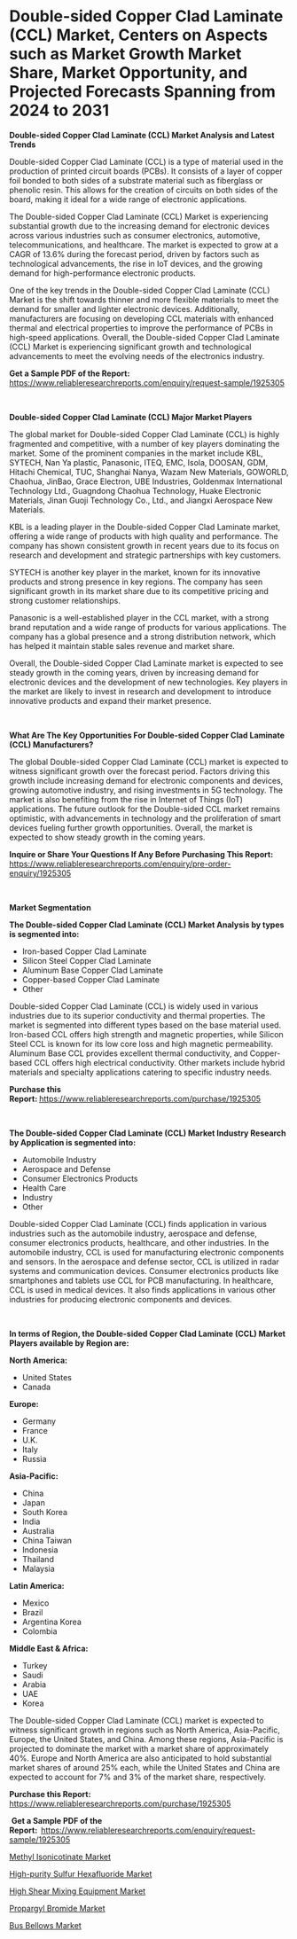 <p><h1>Double-sided Copper Clad Laminate (CCL) Market, Centers on Aspects such as Market Growth Market Share, Market Opportunity, and Projected Forecasts Spanning from 2024 to 2031</h1></p><p><strong>Double-sided Copper Clad Laminate (CCL) Market Analysis and Latest Trends</strong></p>
<p><p>Double-sided Copper Clad Laminate (CCL) is a type of material used in the production of printed circuit boards (PCBs). It consists of a layer of copper foil bonded to both sides of a substrate material such as fiberglass or phenolic resin. This allows for the creation of circuits on both sides of the board, making it ideal for a wide range of electronic applications.</p><p>The Double-sided Copper Clad Laminate (CCL) Market is experiencing substantial growth due to the increasing demand for electronic devices across various industries such as consumer electronics, automotive, telecommunications, and healthcare. The market is expected to grow at a CAGR of 13.6% during the forecast period, driven by factors such as technological advancements, the rise in IoT devices, and the growing demand for high-performance electronic products.</p><p>One of the key trends in the Double-sided Copper Clad Laminate (CCL) Market is the shift towards thinner and more flexible materials to meet the demand for smaller and lighter electronic devices. Additionally, manufacturers are focusing on developing CCL materials with enhanced thermal and electrical properties to improve the performance of PCBs in high-speed applications. Overall, the Double-sided Copper Clad Laminate (CCL) Market is experiencing significant growth and technological advancements to meet the evolving needs of the electronics industry.</p></p>
<p><strong>Get a Sample PDF of the Report:&nbsp;</strong> <a href="https://www.reliableresearchreports.com/enquiry/request-sample/1925305">https://www.reliableresearchreports.com/enquiry/request-sample/1925305</a></p>
<p>&nbsp;</p>
<p><strong>Double-sided Copper Clad Laminate (CCL) Major Market Players</strong></p>
<p><p>The global market for Double-sided Copper Clad Laminate (CCL) is highly fragmented and competitive, with a number of key players dominating the market. Some of the prominent companies in the market include KBL, SYTECH, Nan Ya plastic, Panasonic, ITEQ, EMC, Isola, DOOSAN, GDM, Hitachi Chemical, TUC, Shanghai Nanya, Wazam New Materials, GOWORLD, Chaohua, JinBao, Grace Electron, UBE Industries, Goldenmax International Technology Ltd., Guagndong Chaohua Technology, Huake Electronic Materials, Jinan Guoji Technology Co., Ltd., and Jiangxi Aerospace New Materials.</p><p>KBL is a leading player in the Double-sided Copper Clad Laminate market, offering a wide range of products with high quality and performance. The company has shown consistent growth in recent years due to its focus on research and development and strategic partnerships with key customers.</p><p>SYTECH is another key player in the market, known for its innovative products and strong presence in key regions. The company has seen significant growth in its market share due to its competitive pricing and strong customer relationships.</p><p>Panasonic is a well-established player in the CCL market, with a strong brand reputation and a wide range of products for various applications. The company has a global presence and a strong distribution network, which has helped it maintain stable sales revenue and market share.</p><p>Overall, the Double-sided Copper Clad Laminate market is expected to see steady growth in the coming years, driven by increasing demand for electronic devices and the development of new technologies. Key players in the market are likely to invest in research and development to introduce innovative products and expand their market presence.</p></p>
<p>&nbsp;</p>
<p><strong>What Are The Key Opportunities For Double-sided Copper Clad Laminate (CCL) Manufacturers?</strong></p>
<p><p>The global Double-sided Copper Clad Laminate (CCL) market is expected to witness significant growth over the forecast period. Factors driving this growth include increasing demand for electronic components and devices, growing automotive industry, and rising investments in 5G technology. The market is also benefiting from the rise in Internet of Things (IoT) applications. The future outlook for the Double-sided CCL market remains optimistic, with advancements in technology and the proliferation of smart devices fueling further growth opportunities. Overall, the market is expected to show steady growth in the coming years.</p></p>
<p><strong>Inquire or Share Your Questions If Any Before Purchasing This Report:</strong> <a href="https://www.reliableresearchreports.com/enquiry/pre-order-enquiry/1925305">https://www.reliableresearchreports.com/enquiry/pre-order-enquiry/1925305</a></p>
<p>&nbsp;</p>
<p><strong>Market Segmentation</strong></p>
<p><strong>The Double-sided Copper Clad Laminate (CCL) Market Analysis by types is segmented into:</strong></p>
<p><ul><li>Iron-based Copper Clad Laminate</li><li>Silicon Steel Copper Clad Laminate</li><li>Aluminum Base Copper Clad Laminate</li><li>Copper-based Copper Clad Laminate</li><li>Other</li></ul></p>
<p><p>Double-sided Copper Clad Laminate (CCL) is widely used in various industries due to its superior conductivity and thermal properties. The market is segmented into different types based on the base material used. Iron-based CCL offers high strength and magnetic properties, while Silicon Steel CCL is known for its low core loss and high magnetic permeability. Aluminum Base CCL provides excellent thermal conductivity, and Copper-based CCL offers high electrical conductivity. Other markets include hybrid materials and specialty applications catering to specific industry needs.</p></p>
<p><strong>Purchase this Report:&nbsp;</strong><a href="https://www.reliableresearchreports.com/purchase/1925305">https://www.reliableresearchreports.com/purchase/1925305</a></p>
<p>&nbsp;</p>
<p><strong>The Double-sided Copper Clad Laminate (CCL) Market Industry Research by Application is segmented into:</strong></p>
<p><ul><li>Automobile Industry</li><li>Aerospace and Defense</li><li>Consumer Electronics Products</li><li>Health Care</li><li>Industry</li><li>Other</li></ul></p>
<p><p>Double-sided Copper Clad Laminate (CCL) finds application in various industries such as the automobile industry, aerospace and defense, consumer electronics products, healthcare, and other industries. In the automobile industry, CCL is used for manufacturing electronic components and sensors. In the aerospace and defense sector, CCL is utilized in radar systems and communication devices. Consumer electronics products like smartphones and tablets use CCL for PCB manufacturing. In healthcare, CCL is used in medical devices. It also finds applications in various other industries for producing electronic components and devices.</p></p>
<p>&nbsp;</p>
<p><strong>In terms of Region, the Double-sided Copper Clad Laminate (CCL) Market Players available by Region are:</strong></p>
<p>
    <p> <strong> North America: </strong>
        <ul>
            <li>United States</li>
            <li>Canada</li>
        </ul>
        </p> 
    <p> <strong> Europe: </strong>
        <ul>
            <li>Germany</li>
            <li>France</li>
            <li>U.K.</li>
            <li>Italy</li>
            <li>Russia</li>
        </ul>
        </p> 
    <p> <strong> Asia-Pacific: </strong>
        <ul>
            <li>China</li>
            <li>Japan</li>
            <li>South Korea</li>
            <li>India</li>
            <li>Australia</li>
            <li>China Taiwan</li>
            <li>Indonesia</li>
            <li>Thailand</li>
            <li>Malaysia</li>
        </ul>
        </p> 
    <p> <strong> Latin America: </strong>
        <ul>
            <li>Mexico</li>
            <li>Brazil</li>
            <li>Argentina Korea</li>
            <li>Colombia</li>
        </ul>
        </p> 
    <p> <strong> Middle East & Africa: </strong>
        <ul>
            <li>Turkey</li>
            <li>Saudi</li>
            <li>Arabia</li>
            <li>UAE</li>
            <li>Korea</li>
        </ul>
    </p>
    </p>
<p><p>The Double-sided Copper Clad Laminate (CCL) market is expected to witness significant growth in regions such as North America, Asia-Pacific, Europe, the United States, and China. Among these regions, Asia-Pacific is projected to dominate the market with a market share of approximately 40%. Europe and North America are also anticipated to hold substantial market shares of around 25% each, while the United States and China are expected to account for 7% and 3% of the market share, respectively.</p></p>
<p><strong>Purchase this Report: </strong><a href="https://www.reliableresearchreports.com/purchase/1925305">https://www.reliableresearchreports.com/purchase/1925305</a></p>
<p>&nbsp;<strong>Get a Sample PDF of the Report:&nbsp;&nbsp;</strong><a href="https://www.reliableresearchreports.com/enquiry/request-sample/1925305">https://www.reliableresearchreports.com/enquiry/request-sample/1925305</a></p>
<p><strong></strong></p>
<p><p><a href="https://view.publitas.com/reportprime-1/methyl-isonicotinate-market-size-furnishes-valuable-information-encompassing-market-share-market-trends-and-projections-spanning-from-2024-to-2031/">Methyl Isonicotinate Market</a></p><p><a href="https://shimmer-gardenia-37a.notion.site/High-purity-Sulfur-Hexafluoride-Market-Size-Growth-and-Forecast-from-2024-2031-c33c3a1ac9524ce0a271f4be50b031b5">High-purity Sulfur Hexafluoride Market</a></p><p><a href="https://frill-swim-3cd.notion.site/High-Shear-Mixing-Equipment-Market-Research-Report-Unlocks-Analysis-on-the-Market-Financial-Status--e0f8e158bac040e8af8507a3ab582207">High Shear Mixing Equipment Market</a></p><p><a href="https://view.publitas.com/reportprime-1/propargyl-bromide-market-size-market-trends-and-growth-outlook-forecasted-for-period-from-2024-to-2031/">Propargyl Bromide Market</a></p><p><a href="https://gentle-editor-9db.notion.site/Bus-Bellows-Market-Size-and-Growth-Market-Segmentation-Regional-and-Country-Breakdowns-and-Market-3f9152787db34e00b22f6ab61f7d5a59">Bus Bellows Market</a></p></p>